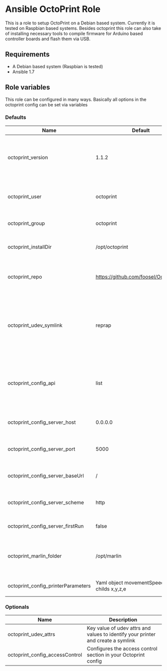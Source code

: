 # Ansible OctoPrint Role
This is a role to setup OctoPrint on a Debian based system. Currently it is tested on Raspbian based systems.
Besides octoprint this role can also take of installing necessary tools to compile firmware for Arduino based controller boards and flash them via USB.

## Requirements
* A Debian based system (Raspbian is tested)
* Ansible 1.7

## Role variables
This role can be configured in many ways. Basically all options in the octoprint config can be set via variables

### Defaults

Name | Default | Description
-----|---------|------------
octoprint_version | 1.1.2 | What octoprint version to checkout. This should be a branch or tag name.
octoprint_user | octoprint | The system user under which octoprint runs.
octoprint_group | octoprint | The system group used for octoprint.
octoprint_installDir | /opt/octoprint | Where to checkout the octoprint sources.
octoprint_repo | https://github.com/foosel/OctoPrint.git | What upstream repo to use. Useful for using forks.
octoprint_udev_symlink | reprap | This role can create a symlink for your serial port so you always find your printer. This is the name for the symlink.
octoprint_config_api | list | This is a list of named properties configuring the api section of the octoprint config. 
octoprint_config_server_host | 0.0.0.0 | Octoprint should bind to these IP addresses
octoprint_config_server_port | 5000 | The port Octoprint should listen on
octoprint_config_server_baseUrl | / | The base url under which Octoprint can be reached
octoprint_config_server_scheme | http | Wether Octoprint should use http or https
octoprint_config_server_firstRun | false | Show the first run wizard
octoprint_marlin_folder | /opt/marlin | To which folder checkout your printers firmware (if enabled)
octoprint_config_printerParameters | Yaml object movementSpeed with childs x,y,z,e | Configuration of your printer

### Optionals

Name | Description
-----|------------
octoprint_udev_attrs | Key value of udev attrs and values to identify your printer and create a symlink
octoprint_config_accessControl | Configures the access control section in your Octoprint config
